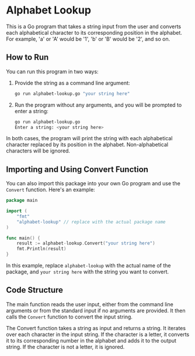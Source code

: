 # Alphabet Lookup

This is a Go program that takes a string input from the user and converts each alphabetical character to its corresponding position in the alphabet. For example, 'a' or 'A' would be '1', 'b' or 'B' would be '2', and so on.

## How to Run

You can run this program in two ways:

1. Provide the string as a command line argument:

   ```bash
   go run alphabet-lookup.go "your string here"
   ```

2. Run the program without any arguments, and you will be prompted to enter a string:

   ```bash
   go run alphabet-lookup.go
   Enter a string: <your string here>
   ```

In both cases, the program will print the string with each alphabetical character replaced by its position in the alphabet. Non-alphabetical characters will be ignored.

## Importing and Using Convert Function

You can also import this package into your own Go program and use the `Convert` function. Here's an example:

```go
package main

import (
    "fmt"
    "alphabet-lookup" // replace with the actual package name
)

func main() {
    result := alphabet-lookup.Convert("your string here")
    fmt.Println(result)
}
```

In this example, replace `alphabet-lookup` with the actual name of the package, and `your string here` with the string you want to convert.

## Code Structure

The main function reads the user input, either from the command line arguments or from the standard input if no arguments are provided. It then calls the `Convert` function to convert the input string.

The Convert function takes a string as input and returns a string. It iterates over each character in the input string. If the character is a letter, it converts it to its corresponding number in the alphabet and adds it to the output string. If the character is not a letter, it is ignored.
